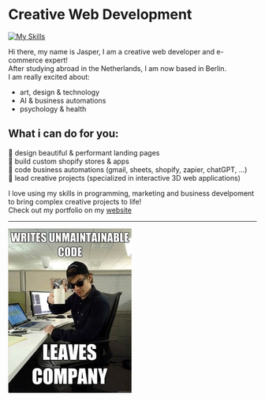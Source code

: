 # Creative Web Development
[![My Skills](https://skillicons.dev/icons?i=js,react,threejs,blender,p5js,photoshop,html,css,tailwind,solidity,r,ableton)](https://skillicons.dev)

Hi there, my name is Jasper, I am a creative web developer and e-commerce expert!  
After studying abroad in the Netherlands, I am now based in Berlin.  
I am really excited about:

- art, design & technology
- AI & business automations
- psychology & health 
  
## What i can do for you:  
  
  🎨 design beautiful & performant landing pages  
  🤑 build custom shopify stores & apps  
  🤖 code business automations (gmail, sheets, shopify, zapier, chatGPT, ...)  
  📝 lead creative projects (specialized in interactive 3D web applications)

I love using my skills in programming, marketing and business develpoment to bring complex creative projects to life!  
Check out my portfolio on my [website](https://dankylabs.com)

---
![programmer humor](code.jpg)
